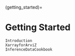 (getting_started)=

# Getting Started

```{toctree}
Introduction
XarrayforArviZ
InferenceDataCookbook
```
